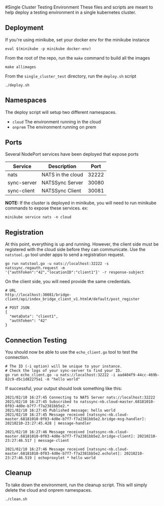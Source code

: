 #Single Cluster Testing Environment
These files and scripts are meant to help deploy a
testing environment in a single kubernetes cluster.

## Deployment
If you're using minikube, set your docker env for the minikube instance
```shell
eval $(minikube -p minikube docker-env)
```

From the root of the repo, run the `make` command to build all the images
```shell
make allimages
```

From the `single_cluster_test` directory, run the `deploy.sh` script
```shell
./deploy.sh
```

## Namespaces
The deploy script will setup two different namespaces.
- `cloud`
  The environment running in the cloud
- `onprem`
  The environment running on prem

## Ports
Several NodePort services have been deployed that expose ports

| Service | Description | Port |
| ------- | ----------- | ---- |
| nats | NATS in the cloud | 32222 |
| sync-server | NATSSync Server | 30080 |
| sync-client | NATSSync Client | 30081 |

**NOTE:** If the cluster is deployed in minikube,
you will need to run minikube commands to expose these services.
ex:
```shell
minikube service nats -n cloud
```

## Registration
At this point, everything is up and running.
However, the client side must be registered with the cloud side before they
can communicate.
Use the `natstool.go` tool under apps to send a registration request.
```shell
go run natstool.go -u nats://localhost:32222 -s natssync.regauth.request -m '{"authToken":"42","locationID":"client1"}' -r response-subject
```

On the client side, you will need provide the same credentials.
```url
# URL
http://localhost:30081/bridge-client/api/index_bridge_client_v1.html#/default/post_register

# POST JSON
{
  "metaData": "client1",
  "authToken": "42"
}
```

## Connection Testing
You should now be able to use the `echo_client.go` tool to test the connection.
```shell
# The ID (-i option) will be unique to your instance.
# Check the logs of your sync-server to find your ID.
go run echo_client.go -u nats://localhost:32222 -i aad404f9-44cc-469b-82c9-d5c1d82275a1 -m "hello world"
```

If successful, your output should look something like this:
```
2021/02/10 16:27:45 Connecting to NATS Server nats://localhost:32222
2021/02/10 16:27:45 Subscribed to natssync-nb.cloud-master.68181010-0f03-4d0e-b7f7-f7a2381bb5e2.*
2021/02/10 16:27:45 Published message: hello world
2021/02/10 16:27:45 Message received [natssync-nb.cloud-master.68181010-0f03-4d0e-b7f7-f7a2381bb5e2.bridge-msg-handler]: 20210210-23:27:45.428 | message-handler

2021/02/10 16:27:46 Message received [natssync-nb.cloud-master.68181010-0f03-4d0e-b7f7-f7a2381bb5e2.bridge-client]: 20210210-23:27:46.517 | message-client

2021/02/10 16:27:46 Message received [natssync-nb.cloud-master.68181010-0f03-4d0e-b7f7-f7a2381bb5e2.echolet]: 20210210-23:27:46.519 | echoproxylet * hello world
```

## Cleanup
To take down the environment, run the cleanup script.
This will simply delete the cloud and onprem namespaces.
```shell
./clean.sh
```
